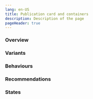 ```yaml
---
lang: en-US
title: Publication card and containers
description: Description of the page
pageHeader: true
---
```


### Overview

### Variants

### Behaviours

### Recommendations

### States
